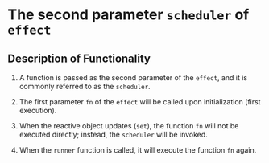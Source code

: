 # The second parameter `scheduler` of `effect`

## Description of Functionality

1. A function is passed as the second parameter of the `effect`, and it is commonly referred to as the `scheduler`.

2. The first parameter `fn` of the `effect` will be called upon initialization (first execution).

3. When the reactive object updates (`set`), the function `fn` will not be executed directly; instead, the `scheduler` will be invoked.

4. When the `runner` function is called, it will execute the function `fn` again.
